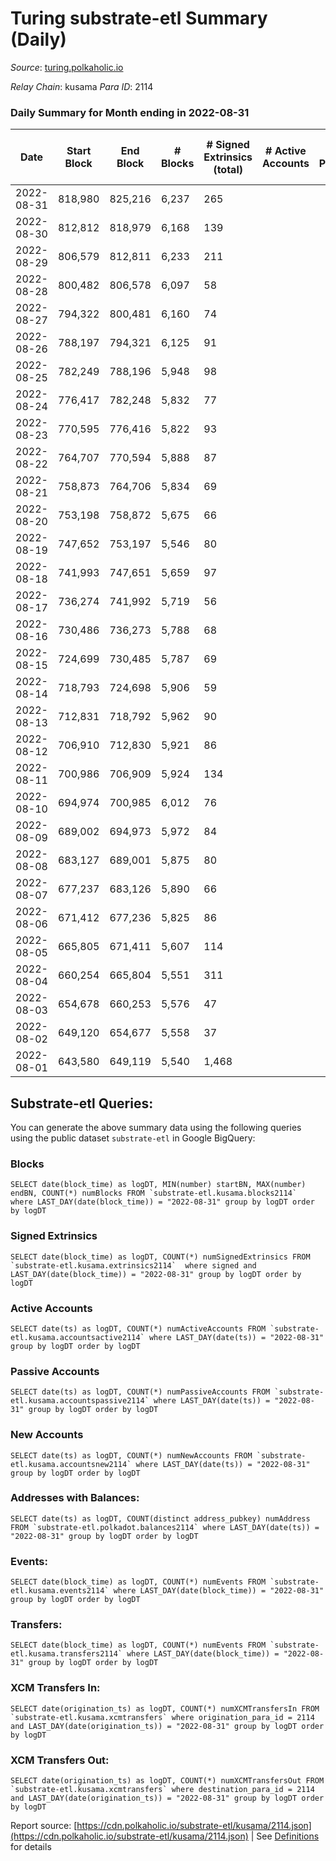 # Turing substrate-etl Summary (Daily)

_Source_: [turing.polkaholic.io](https://turing.polkaholic.io)

*Relay Chain*: kusama
*Para ID*: 2114



### Daily Summary for Month ending in 2022-08-31


| Date | Start Block | End Block | # Blocks | # Signed Extrinsics (total) | # Active Accounts | # Passive | # New | # Addresses with Balances | # Events | # Transfers | # XCM Transfers In | # XCM Transfers Out | Issues | 
| ---- | ----------- | --------- | -------- | --------------------------- | ----------------- | --------- | ----- | ------------------------- | -------- | ----------- | ------------------ | ------------------- | ------ |
| 2022-08-31 | 818,980 | 825,216 | 6,237 | 265 |  |  |  | 1,567 | 29,044 | 84  | 13  | 62  |  |
| 2022-08-30 | 812,812 | 818,979 | 6,168 | 139 |  |  |  |  | 27,857 | 22  |   | 18  |  |
| 2022-08-29 | 806,579 | 812,811 | 6,233 | 211 |  |  |  |  | 30,146 | 72  | 1  | 62 ($0.07) |  |
| 2022-08-28 | 800,482 | 806,578 | 6,097 | 58 |  |  |  |  | 27,398 | 1  |   |   |  |
| 2022-08-27 | 794,322 | 800,481 | 6,160 | 74 |  |  |  |  | 27,785 | 9  |   |   |  |
| 2022-08-26 | 788,197 | 794,321 | 6,125 | 91 |  |  |  | 1,555 | 28,239 | 11  |   |   |  |
| 2022-08-25 | 782,249 | 788,196 | 5,948 | 98 |  |  |  | 1,554 | 27,945 | 5  | 3 ($0.18) | 1 ($0.02) |  |
| 2022-08-24 | 776,417 | 782,248 | 5,832 | 77 |  |  |  | 1,552 | 27,643 | 3  | 1 ($0.52) |   |  |
| 2022-08-23 | 770,595 | 776,416 | 5,822 | 93 |  |  |  | 1,550 | 27,935 | 2  |   |   |  |
| 2022-08-22 | 764,707 | 770,594 | 5,888 | 87 |  |  |  | 1,549 | 27,757 | 7  |   |   |  |
| 2022-08-21 | 758,873 | 764,706 | 5,834 | 69 |  |  |  | 1,549 | 25,926 | 5  |   |   |  |
| 2022-08-20 | 753,198 | 758,872 | 5,675 | 66 |  |  |  | 1,547 | 27,096 | 3  |   |   |  |
| 2022-08-19 | 747,652 | 753,197 | 5,546 | 80 |  |  |  | 1,546 | 25,419 | 9  | 2  | 4  |  |
| 2022-08-18 | 741,993 | 747,651 | 5,659 | 97 |  |  |  | 1,542 | 25,711 | 4  | 2  | 1  |  |
| 2022-08-17 | 736,274 | 741,992 | 5,719 | 56 |  |  |  | 1,541 | 27,156 | 5  |   |   |  |
| 2022-08-16 | 730,486 | 736,273 | 5,788 | 68 |  |  |  | 1,538 | 27,248 | 4  |   |   |  |
| 2022-08-15 | 724,699 | 730,485 | 5,787 | 69 |  |  |  | 1,535 | 25,630 | 3  |   |   |  |
| 2022-08-14 | 718,793 | 724,698 | 5,906 | 59 |  |  |  | 1,535 | 27,256 | 5  |   |   |  |
| 2022-08-13 | 712,831 | 718,792 | 5,962 | 90 |  |  |  | 1,535 | 27,569 | 4  |   |   |  |
| 2022-08-12 | 706,910 | 712,830 | 5,921 | 86 |  |  |  | 1,533 | 27,470 | 5  | 1 ($0.09) |   |  |
| 2022-08-11 | 700,986 | 706,909 | 5,924 | 134 |  |  |  | 1,532 | 27,812 | 5  | 7 ($23.87) | 4 ($0.08) |  |
| 2022-08-10 | 694,974 | 700,985 | 6,012 | 76 |  |  |  | 1,530 | 26,944 | 2  |   |   |  |
| 2022-08-09 | 689,002 | 694,973 | 5,972 | 84 |  |  |  | 1,530 | 26,926 | 9  | 1 ($0.70) | 1 ($0.57) |  |
| 2022-08-08 | 683,127 | 689,001 | 5,875 | 80 |  |  |  | 1,530 | 26,696 | 8  |   |   |  |
| 2022-08-07 | 677,237 | 683,126 | 5,890 | 66 |  |  |  | 1,529 | 25,055 | 6  | 1 ($0.72) |   |  |
| 2022-08-06 | 671,412 | 677,236 | 5,825 | 86 |  |  |  | 1,530 | 26,384 | 5  |   |   |  |
| 2022-08-05 | 665,805 | 671,411 | 5,607 | 114 |  |  |  | 1,530 | 24,363 | 12  |   |   |  |
| 2022-08-04 | 660,254 | 665,804 | 5,551 | 311 |  |  |  | 1,529 | 28,531 | 1,447  | 1 ($0.66) |   |  |
| 2022-08-03 | 654,678 | 660,253 | 5,576 | 47 |  |  |  | 1,520 | 22,716 | 4  | 1  | 1  |  |
| 2022-08-02 | 649,120 | 654,677 | 5,558 | 37 |  |  |  | 1,518 | 22,593 |   |   |   |  |
| 2022-08-01 | 643,580 | 649,119 | 5,540 | 1,468 |  |  |  | 1,518 | 33,869 | 5  |   |   |  |

## Substrate-etl Queries:
You can generate the above summary data using the following queries using the public dataset `substrate-etl` in Google BigQuery:


### Blocks
```
SELECT date(block_time) as logDT, MIN(number) startBN, MAX(number) endBN, COUNT(*) numBlocks FROM `substrate-etl.kusama.blocks2114`  where LAST_DAY(date(block_time)) = "2022-08-31" group by logDT order by logDT
```


### Signed Extrinsics
```
SELECT date(block_time) as logDT, COUNT(*) numSignedExtrinsics FROM `substrate-etl.kusama.extrinsics2114`  where signed and LAST_DAY(date(block_time)) = "2022-08-31" group by logDT order by logDT
```


### Active Accounts
```
SELECT date(ts) as logDT, COUNT(*) numActiveAccounts FROM `substrate-etl.kusama.accountsactive2114` where LAST_DAY(date(ts)) = "2022-08-31" group by logDT order by logDT
```


### Passive Accounts
```
SELECT date(ts) as logDT, COUNT(*) numPassiveAccounts FROM `substrate-etl.kusama.accountspassive2114` where LAST_DAY(date(ts)) = "2022-08-31" group by logDT order by logDT
```


### New Accounts
```
SELECT date(ts) as logDT, COUNT(*) numNewAccounts FROM `substrate-etl.kusama.accountsnew2114` where LAST_DAY(date(ts)) = "2022-08-31" group by logDT order by logDT
```


### Addresses with Balances:
```
SELECT date(ts) as logDT, COUNT(distinct address_pubkey) numAddress FROM `substrate-etl.polkadot.balances2114` where LAST_DAY(date(ts)) = "2022-08-31" group by logDT order by logDT
```


### Events:
```
SELECT date(block_time) as logDT, COUNT(*) numEvents FROM `substrate-etl.kusama.events2114` where LAST_DAY(date(block_time)) = "2022-08-31" group by logDT order by logDT
```


### Transfers:
```
SELECT date(block_time) as logDT, COUNT(*) numEvents FROM `substrate-etl.kusama.transfers2114` where LAST_DAY(date(block_time)) = "2022-08-31" group by logDT order by logDT
```


### XCM Transfers In:
```
SELECT date(origination_ts) as logDT, COUNT(*) numXCMTransfersIn FROM `substrate-etl.kusama.xcmtransfers` where origination_para_id = 2114 and LAST_DAY(date(origination_ts)) = "2022-08-31" group by logDT order by logDT
```


### XCM Transfers Out:
```
SELECT date(origination_ts) as logDT, COUNT(*) numXCMTransfersOut FROM `substrate-etl.kusama.xcmtransfers` where destination_para_id = 2114 and LAST_DAY(date(origination_ts)) = "2022-08-31" group by logDT order by logDT
```



Report source: [https://cdn.polkaholic.io/substrate-etl/kusama/2114.json](https://cdn.polkaholic.io/substrate-etl/kusama/2114.json) | See [Definitions](/DEFINITIONS.md) for details

